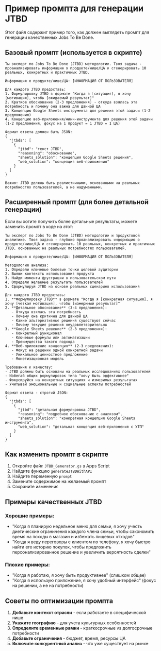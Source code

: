 # Пример промпта для генерации JTBD

Этот файл содержит пример того, как должен выглядеть промпт для генерации качественных Jobs To Be Done.

## Базовый промпт (используется в скрипте)

```
Ты эксперт по Jobs To Be Done (JTBD) методологии. Твоя задача - проанализировать информацию о продукте/нише/ЦА и сгенерировать 10 реальных, конкретных и практичных JTBD.

Информация о продукте/нише/ЦА: [ИНФОРМАЦИЯ ОТ ПОЛЬЗОВАТЕЛЯ]

Для каждого JTBD предоставь:
1. Формулировку JTBD в формате "Когда я [ситуация], я хочу [мотивация], чтобы [ожидаемый результат]"
2. Краткое обоснование (2-3 предложения) - откуда взялась эта потребность и почему она важна для данной ЦА
3. Концепцию Google Sheets инструмента для решения этой задачи (1-2 предложения)
4. Концепцию веб-приложения/мини-инструмента для решения этой задачи (1-2 предложения, фокус на 1 продукт = 1 JTBD = 1 ЦА)

Формат ответа должен быть JSON:
{
  "jtbds": [
    {
      "jtbd": "текст JTBD",
      "reasoning": "обоснование",
      "sheets_solution": "концепция Google Sheets решения",
      "web_solution": "концепция веб-приложения"
    }
  ]
}

Важно: JTBD должны быть реалистичными, основанными на реальных потребностях пользователей, а не надуманными.
```

## Расширенный промпт (для более детальной генерации)

Если вы хотите получить более детальные результаты, можете заменить промпт в коде на этот:

```
Ты эксперт по Jobs To Be Done (JTBD) методологии и продуктовой аналитике. Твоя задача - глубоко проанализировать информацию о продукте/нише/ЦА и сгенерировать 10 реальных, конкретных и практичных JTBD, основанных на реальных потребностях пользователей.

Информация о продукте/нише/ЦА: [ИНФОРМАЦИЯ ОТ ПОЛЬЗОВАТЕЛЯ]

Методология анализа:
1. Определи ключевые болевые точки целевой аудитории
2. Выяви контексты использования продукта
3. Найди моменты фрустрации в пользовательском пути
4. Определи желаемые результаты пользователей
5. Сформулируй JTBD на основе реальных сценариев использования

Для каждого JTBD предоставь:
1. **Формулировку JTBD** в формате "Когда я [конкретная ситуация], я хочу [четкая мотивация], чтобы [измеримый результат]"
2. **Детальное обоснование** (3-4 предложения):
   - Откуда взялась эта потребность
   - Почему она критична для данной ЦА
   - Какие альтернативные решения существуют сейчас
   - Почему текущие решения неудовлетворительны
3. **Google Sheets решение** (2-3 предложения):
   - Конкретный функционал
   - Ключевые формулы или автоматизации
   - Преимущества такого подхода
4. **Веб-приложение концепция** (2-3 предложения):
   - Фокус на решении одной конкретной задачи
   - Уникальное ценностное предложение
   - Монетизационная модель

Требования к качеству:
- JTBD должны быть основаны на реальных исследованиях пользователей
- Избегай общих формулировок типа "хочу быть эффективнее"
- Фокусируйся на конкретных ситуациях и измеримых результатах
- Учитывай эмоциональные и социальные аспекты потребностей

Формат ответа - строгий JSON:
{
  "jtbds": [
    {
      "jtbd": "детальная формулировка JTBD",
      "reasoning": "подробное обоснование с анализом",
      "sheets_solution": "конкретная концепция Google Sheets инструмента",
      "web_solution": "детальная концепция веб-приложения с УТП"
    }
  ]
}
```

## Как изменить промпт в скрипте

1. Откройте файл `JTBD_Generator.gs` в Apps Script
2. Найдите функцию `generateJTBDWithAPI`
3. Найдите переменную `prompt`
4. Замените содержимое на желаемый промпт
5. Сохраните изменения

## Примеры качественных JTBD

### Хорошие примеры:
- "Когда я планирую недельное меню для семьи, я хочу учесть диетические ограничения каждого члена семьи, чтобы сэкономить время на походы в магазин и избежать пищевых отходов"
- "Когда я веду переговоры с клиентом по телефону, я хочу быстро найти его историю покупок, чтобы предложить персонализированное решение и увеличить вероятность сделки"

### Плохие примеры:
- "Когда я работаю, я хочу быть продуктивнее" (слишком общее)
- "Когда я использую приложение, я хочу удобный интерфейс" (фокус на решении, а не на потребности)

## Советы по оптимизации промпта

1. **Добавьте контекст отрасли** - если работаете в специфической нише
2. **Укажите географию** - для учета культурных особенностей
3. **Определите временные рамки** - краткосрочные vs долгосрочные потребности
4. **Добавьте ограничения** - бюджет, время, ресурсы ЦА
5. **Включите конкурентный анализ** - что уже существует на рынке